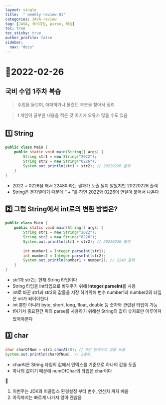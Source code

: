 ```yaml
---
layout: single
title:  " weekly review 01"
categories: JAVA-review
tag: [JAVA, 국비지원, parse, 복습]
toc: true
toc_sticky: true
author_profile: false
sidebar:
  nav: "docs"
---
```


# 📆2022-02-26

## 국비 수업 1주차 복습 

<!--Quote-->
> 수업을 들으며, 애매하거나 몰랐던 부분을 찾아서 정리

> ❗ 개인이 공부한 내용을 적은 것 이기에 오류가 많을 수도 있음 


## **1️⃣** String

```java
public class Main {
	public static void main(String[] args) {
		String str1 = new String("2022");
		String str2 = new String("0226");
		System.out.println(str1 + str2); // 20220226 출력
	}
}
```

- 2022 + 0226을 해서 2248이라는 결과가 도출 될지 알았지만 20220226 출력
- String은 문자열이기 때문에 “ + ”를 하면 2022와 0226이 연달아 붙어서 나온다

## **2️⃣ 그럼 String에서 int로의 변환 방법은?**

```java
public class Main {
	public static void main(String[] args) {
		String str1 = new String("2022");
		String str2 = new String("0226");
		System.out.println(str1 + str2); // 20220226 출력
		
		int number1 = Integer.parseInt(str1);
		int number2 = Integer.parseInt(str2);
		System.out.println(number1 + number2); // 2248 출력
	}
}
```

- str1과 str2는 현재 String 타입이다
- String 타입을 int타입으로 바꿔주기 위해 **Integer.parseInt**를 사용
- int로 바꾼 str1과 str2의 값들을 저장 하기위해 변수 number1과 number2의 타입은 int가 되어야한다
- int 뿐만 아니라 byte, short, long, float, double 등 숫자와 관련된 타입이 가능
- ❗여기서 중요한건 위의 parse를 사용하기 위해선 String의 값이 숫자로만 이루어져 있어야한다

## 3️⃣ char

```java
char charOfNum = str1.charAt(0); // 0번 인덱스의 값을 도출
System.out.println(charOfNum); // 2출력
```

- charAt은 String 타입의 값에서 인덱스를 기준으로 하나의 값을 도출
- 하나의 값이기 때문에 numOfChar의 타입은 char이다

📒
1. 이번주는 JDK와 이클립스 환경설정 부터 변수, 연산자 까지 배움 
2. 아직까지는 빠르게 나가지 않아 괜찮음